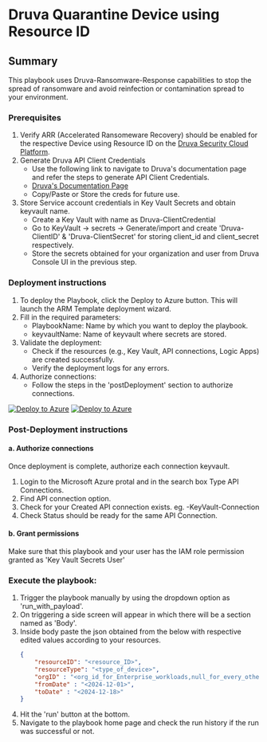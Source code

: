 # Druva Quarantine Device using Resource ID

## Summary

This playbook uses Druva-Ransomware-Response capabilities to stop the spread of ransomware and avoid reinfection or contamination spread to your environment.

### Prerequisites

1. Verify ARR (Accelerated Ransomeware Recovery) should be enabled for the respective Device using Resource ID on the [Druva Security Cloud Platform](https://console.druva.com/).
2. Generate Druva API Client Credentials
    * Use the following link to navigate to Druva's documentation page and refer the steps to generate API Client Credentials.
    * [Druva's Documentation Page](https://help.druva.com/en/articles/8580838-create-and-manage-api-credentials)
    * Copy/Paste or Store the creds for future use.
3. Store Service account credentials in Key Vault Secrets and obtain keyvault name.
    * Create a Key Vault with name as Druva-ClientCredential
    * Go to KeyVault -> secrets -> Generate/import and create 'Druva-ClientID' & 'Druva-ClientSecret' for storing client_id and client_secret respectively.
    * Store the secrets obtained for your organization and user from Druva Console UI in the previous step.

### Deployment instructions

1. To deploy the Playbook, click the Deploy to Azure button. This will launch the ARM Template deployment wizard.
2. Fill in the required parameters:
    * PlaybookName: Name by which you want to deploy the playbook.
    * keyvaultName: Name of keyvault where secrets are stored.
3. Validate the deployment:
    * Check if the resources (e.g., Key Vault, API connections, Logic Apps) are created successfully.
    * Verify the deployment logs for any errors.
4. Authorize connections:
    * Follow the steps in the 'postDeployment' section to authorize connections.

[![Deploy to Azure](https://aka.ms/deploytoazurebutton)](https://portal.azure.com/#create/Microsoft.Template/uri/https%3A%2F%2Fraw.githubusercontent.com%2FAzure%2FAzure-Sentinel%2Fmaster%2FSolutions%2FDruvaDataSecurityCloud%2FPlaybooks%2FDruvaQuarantineUsingResourceID%2Fazuredeploy.json) [![Deploy to Azure](https://aka.ms/deploytoazuregovbutton)](https://portal.azure.us/#create/Microsoft.Template/uri/https%3A%2F%2Fraw.githubusercontent.com%2FAzure%2FAzure-Sentinel%2Fmaster%2FSolutions%2FDruvaDataSecurityCloud%2FPlaybooks%2FDruvaQuarantineUsingResourceID%2Fazuredeploy.json)

### Post-Deployment instructions

#### a. Authorize connections

Once deployment is complete, authorize each connection keyvault.

1. Login to the Microsoft Azure protal and in the search box Type API Connections.
2. Find API connection option.
3. Check for your Created API connection exists. eg. <playbookname>-KeyVault-Connection
4. Check Status should be ready for the same API Connection.

#### b. Grant permissions

Make sure that this playbook and your user has the IAM role permission granted as 'Key Vault Secrets User'

### Execute the playbook:

1. Trigger the playbook manually by using the dropdown option as 'run_with_payload'.
2. On triggering a side screen will appear in which there will be a section named as 'Body'.
3. Inside body paste the json obtained from the below with respective edited values according to your resources.
    ```json
    {
        "resourceID": "<resource_ID>",
        "resourceType": "<type_of_device>",
        "orgID" : "<org_id_for_Enterprise_workloads,null_for_every_other_workload>",
        "fromDate" : "<2024-12-01>",
        "toDate" : "<2024-12-18>"
    }
4. Hit the 'run' button at the bottom.
5. Navigate to the playbook home page and check the run history if the run was successful or not.
